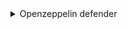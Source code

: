<details>
<summary>Openzeppelin defender</summary>

1. [Defender tuorials](https://youtube.com/playlist?list=PLdJRkA9gCKOMdqVKrkYKT6ulDwDVG6_Ya)
1. [Create a Gnosis Safe Multisig Using Defender](https://youtu.be/IOescPDrF7Y)
1. [Top 3 Smart Contract Automation Solutions](https://youtu.be/HoENonXGXXE)
</details>
